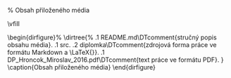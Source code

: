 % Obsah přiloženého média

\vfill

\begin{dirfigure}%
	\dirtree{%
		.1 README.md\DTcomment{stručný popis obsahu média}.
		.1 src.
			.2 diplomka\DTcomment{zdrojová forma práce ve formátu Markdown a \LaTeX{}}.
		.1 DP\_Hroncok\_Miroslav\_2016.pdf\DTcomment{text práce ve formátu PDF}.
	}
\caption{Obsah přiloženého média}
\end{dirfigure}
